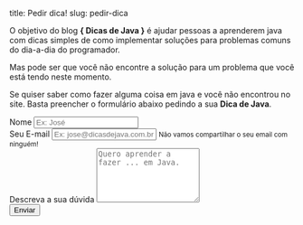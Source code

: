 title: Pedir dica!
slug: pedir-dica

O objetivo do blog **{ Dicas de Java }**
é ajudar pessoas a aprenderem java com dicas simples de como
implementar soluções para problemas comuns do dia-a-dia do programador.

Mas pode ser que você não encontre a solução para um problema que você está tendo neste momento.

Se quiser saber como fazer alguma coisa em java e você não encontrou no site.
Basta preencher o formulário abaixo pedindo a sua **Dica de Java**.

<form action="https://formspree.io/gustavo@dicasdeprogramacao.com.br" method="POST">
  <div class="form-row">
    <div class="form-group col-md-6">
        <label for="name">Nome</label>
        <input type="text" class="form-control" id="name" name="name" placeholder="Ex: José">
    </div>
    <div class="form-group col-md-6">
        <label for="email">Seu E-mail</label>
        <input type="email" class="form-control" id="email" name="email" aria-describedby="emailHelp" placeholder="Ex: jose@dicasdejava.com.br">
        <small id="emailHelp" class="form-text text-muted">Não vamos compartilhar o seu email com ninguém!</small>
    </div>
  </div>
  <div class="form-group">
    <label for="texto">Descreva a sua dúvida</label>
    <textarea class="form-control" id="texto" name="message" rows="6" placeholder="Quero aprender a fazer ... em Java."></textarea>
  </div>
  <button type="submit" class="btn btn-primary">Enviar</button>
</form>